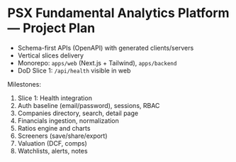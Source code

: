  # PSX Fundamental Analytics Platform — Project Plan

- Schema-first APIs (OpenAPI) with generated clients/servers
- Vertical slices delivery
- Monorepo: `apps/web` (Next.js + Tailwind), `apps/backend`
- DoD Slice 1: `/api/health` visible in web

Milestones:
1) Slice 1: Health integration
2) Auth baseline (email/password), sessions, RBAC
3) Companies directory, search, detail page
4) Financials ingestion, normalization
5) Ratios engine and charts
6) Screeners (save/share/export)
7) Valuation (DCF, comps)
8) Watchlists, alerts, notes
